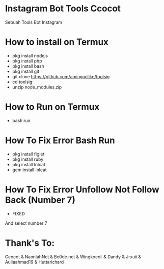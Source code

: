 # Instagram Bot Tools Ccocot
 Sebuah Tools Bot Instagram

# How to install on Termux
* pkg install nodejs
* pkg install php
* pkg install bash
* pkg install git
* git clone https://github.com/amingodlike/toolsig
* cd toolsig
* unzip node_modules.zip

# How to Run on Termux
* bash run

# How To Fix Error Bash Run
* pkg install figlet
* pkg install ruby
* pkg install lolcat
* gem install lolcat

# How To Fix Error Unfollow Not Follow Back (Number 7)
* FIXED

And select number 7


# Thank's To:

Ccocot & NaonlahNet & Bc0de.net & Wingkocoli & Dandy & Jrxuii & Auliaahmad16 & Huttarichard
